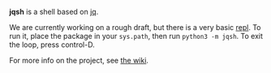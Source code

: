 **jqsh** is a shell based on [jq](http://stedolan.github.io/jq/).

We are currently working on a rough draft, but there is a very basic [repl](https://en.wikipedia.org/wiki/Read%E2%80%93eval%E2%80%93print_loop). To run it, place the package in your `sys.path`, then run `python3 -m jqsh`. To exit the loop, press control-D.

For more info on the project, see [the wiki](https://github.com/jq-shell/jqsh/wiki).
